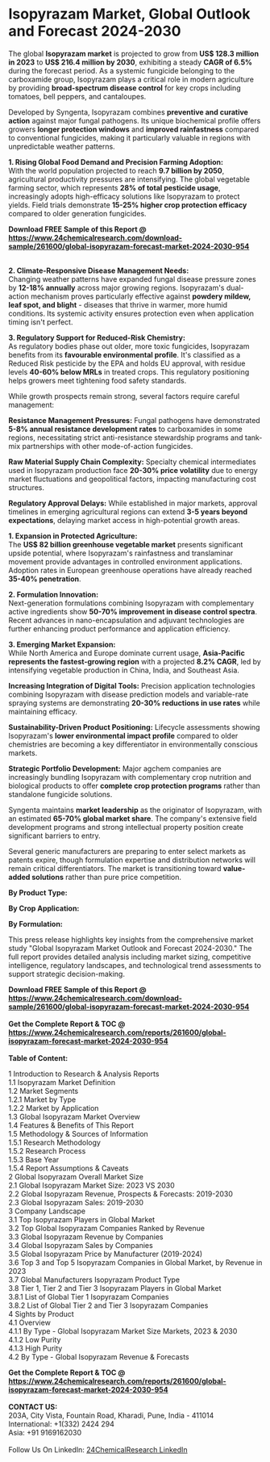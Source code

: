 <h1>Isopyrazam Market, Global Outlook and Forecast 2024-2030</h1><p>The global <strong>Isopyrazam market</strong> is projected to grow from <strong>US$ 128.3 million in 2023</strong> to <strong>US$ 216.4 million by 2030</strong>, exhibiting a steady <strong>CAGR of 6.5%</strong> during the forecast period. As a systemic fungicide belonging to the carboxamide group, Isopyrazam plays a critical role in modern agriculture by providing <strong>broad-spectrum disease control</strong> for key crops including tomatoes, bell peppers, and cantaloupes.</p><p>Developed by Syngenta, Isopyrazam combines <strong>preventive and curative action</strong> against major fungal pathogens. Its unique biochemical profile offers growers <strong>longer protection windows</strong> and <strong>improved rainfastness</strong> compared to conventional fungicides, making it particularly valuable in regions with unpredictable weather patterns.</p><p><strong>1. Rising Global Food Demand and Precision Farming Adoption:</strong><br>
With the world population projected to reach <strong>9.7 billion by 2050</strong>, agricultural productivity pressures are intensifying. The global vegetable farming sector, which represents <strong>28% of total pesticide usage</strong>, increasingly adopts high-efficacy solutions like Isopyrazam to protect yields. Field trials demonstrate <strong>15-25% higher crop protection efficacy</strong> compared to older generation fungicides.</p><div><b>Download FREE Sample of this Report @ 
            <a href="https://www.24chemicalresearch.com/download-sample/261600/global-isopyrazam-forecast-market-2024-2030-954">
            https://www.24chemicalresearch.com/download-sample/261600/global-isopyrazam-forecast-market-2024-2030-954</a></b></div><br><p><strong>2. Climate-Responsive Disease Management Needs:</strong><br>
Changing weather patterns have expanded fungal disease pressure zones by <strong>12-18% annually</strong> across major growing regions. Isopyrazam's dual-action mechanism proves particularly effective against <strong>powdery mildew, leaf spot, and blight</strong> - diseases that thrive in warmer, more humid conditions. Its systemic activity ensures protection even when application timing isn't perfect.</p><p><strong>3. Regulatory Support for Reduced-Risk Chemistry:</strong><br>
As regulatory bodies phase out older, more toxic fungicides, Isopyrazam benefits from its <strong>favourable environmental profile</strong>. It's classified as a Reduced Risk pesticide by the EPA and holds EU approval, with residue levels <strong>40-60% below MRLs</strong> in treated crops. This regulatory positioning helps growers meet tightening food safety standards.</p><p>While growth prospects remain strong, several factors require careful management:</p><p><strong>Resistance Management Pressures:</strong> Fungal pathogens have demonstrated <strong>5-8% annual resistance development rates</strong> to carboxamides in some regions, necessitating strict anti-resistance stewardship programs and tank-mix partnerships with other mode-of-action fungicides.</p><p><strong>Raw Material Supply Chain Complexity:</strong> Specialty chemical intermediates used in Isopyrazam production face <strong>20-30% price volatility</strong> due to energy market fluctuations and geopolitical factors, impacting manufacturing cost structures.</p><p><strong>Regulatory Approval Delays:</strong> While established in major markets, approval timelines in emerging agricultural regions can extend <strong>3-5 years beyond expectations</strong>, delaying market access in high-potential growth areas.</p><p><strong>1. Expansion in Protected Agriculture:</strong><br>
The <strong>US$ 82 billion greenhouse vegetable market</strong> presents significant upside potential, where Isopyrazam's rainfastness and translaminar movement provide advantages in controlled environment applications. Adoption rates in European greenhouse operations have already reached <strong>35-40% penetration</strong>.</p><p><strong>2. Formulation Innovation:</strong><br>
Next-generation formulations combining Isopyrazam with complementary active ingredients show <strong>50-70% improvement in disease control spectra</strong>. Recent advances in nano-encapsulation and adjuvant technologies are further enhancing product performance and application efficiency.</p><p><strong>3. Emerging Market Expansion:</strong><br>
While North America and Europe dominate current usage, <strong>Asia-Pacific represents the fastest-growing region</strong> with a projected <strong>8.2% CAGR</strong>, led by intensifying vegetable production in China, India, and Southeast Asia.</p><p><strong>Increasing Integration of Digital Tools:</strong> Precision application technologies combining Isopyrazam with disease prediction models and variable-rate spraying systems are demonstrating <strong>20-30% reductions in use rates</strong> while maintaining efficacy.</p><p><strong>Sustainability-Driven Product Positioning:</strong> Lifecycle assessments showing Isopyrazam's <strong>lower environmental impact profile</strong> compared to older chemistries are becoming a key differentiator in environmentally conscious markets.</p><p><strong>Strategic Portfolio Development:</strong> Major agchem companies are increasingly bundling Isopyrazam with complementary crop nutrition and biological products to offer <strong>complete crop protection programs</strong> rather than standalone fungicide solutions.</p><p>Syngenta maintains <strong>market leadership</strong> as the originator of Isopyrazam, with an estimated <strong>65-70% global market share</strong>. The company's extensive field development programs and strong intellectual property position create significant barriers to entry.</p><p>Several generic manufacturers are preparing to enter select markets as patents expire, though formulation expertise and distribution networks will remain critical differentiators. The market is transitioning toward <strong>value-added solutions</strong> rather than pure price competition.</p><p><strong>By Product Type:</strong></p><p><strong>By Crop Application:</strong></p><p><strong>By Formulation:</strong></p><p>This press release highlights key insights from the comprehensive market study "Global Isopyrazam Market Outlook and Forecast 2024-2030." The full report provides detailed analysis including market sizing, competitive intelligence, regulatory landscapes, and technological trend assessments to support strategic decision-making.</p><div><b>Download FREE Sample of this Report @ 
            <a href="https://www.24chemicalresearch.com/download-sample/261600/global-isopyrazam-forecast-market-2024-2030-954">
            https://www.24chemicalresearch.com/download-sample/261600/global-isopyrazam-forecast-market-2024-2030-954</a></b></div><br><div><b>Get the Complete Report & TOC @ 
            <a href="https://www.24chemicalresearch.com/reports/261600/global-isopyrazam-forecast-market-2024-2030-954">
            https://www.24chemicalresearch.com/reports/261600/global-isopyrazam-forecast-market-2024-2030-954</a></b></div><br>
            <b>Table of Content:</b><p>1 Introduction to Research & Analysis Reports<br />
    1.1 Isopyrazam Market Definition<br />
    1.2 Market Segments<br />
        1.2.1 Market by Type<br />
        1.2.2 Market by Application<br />
    1.3 Global Isopyrazam Market Overview<br />
    1.4 Features & Benefits of This Report<br />
    1.5 Methodology & Sources of Information<br />
        1.5.1 Research Methodology<br />
        1.5.2 Research Process<br />
        1.5.3 Base Year<br />
        1.5.4 Report Assumptions & Caveats<br />
2 Global Isopyrazam Overall Market Size<br />
    2.1 Global Isopyrazam Market Size: 2023 VS 2030<br />
    2.2 Global Isopyrazam Revenue, Prospects & Forecasts: 2019-2030<br />
    2.3 Global Isopyrazam Sales: 2019-2030<br />
3 Company Landscape<br />
    3.1 Top Isopyrazam Players in Global Market<br />
    3.2 Top Global Isopyrazam Companies Ranked by Revenue<br />
    3.3 Global Isopyrazam Revenue by Companies<br />
    3.4 Global Isopyrazam Sales by Companies<br />
    3.5 Global Isopyrazam Price by Manufacturer (2019-2024)<br />
    3.6 Top 3 and Top 5 Isopyrazam Companies in Global Market, by Revenue in 2023<br />
    3.7 Global Manufacturers Isopyrazam Product Type<br />
    3.8 Tier 1, Tier 2 and Tier 3 Isopyrazam Players in Global Market<br />
        3.8.1 List of Global Tier 1 Isopyrazam Companies<br />
        3.8.2 List of Global Tier 2 and Tier 3 Isopyrazam Companies<br />
4 Sights by Product<br />
    4.1 Overview<br />
        4.1.1 By Type - Global Isopyrazam Market Size Markets, 2023 & 2030<br />
        4.1.2 Low Purity<br />
        4.1.3 High Purity<br />
    4.2 By Type - Global Isopyrazam Revenue & Forecasts<br />
  </p><div><b>Get the Complete Report & TOC @ 
            <a href="https://www.24chemicalresearch.com/reports/261600/global-isopyrazam-forecast-market-2024-2030-954">
            https://www.24chemicalresearch.com/reports/261600/global-isopyrazam-forecast-market-2024-2030-954</a></b></div><br><b>CONTACT US:</b><br>
            203A, City Vista, Fountain Road, Kharadi, Pune, India - 411014<br>
            International: +1(332) 2424 294<br>
            Asia: +91 9169162030 <br><br>
            Follow Us On LinkedIn: <a href="https://www.linkedin.com/company/24chemicalresearch/">24ChemicalResearch LinkedIn</a>